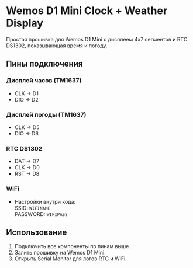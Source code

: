 # Wemos D1 Mini Clock + Weather Display

Простая прошивка для Wemos D1 Mini с дисплеем 4x7 сегментов и RTC DS1302, показывающая время и погоду.

## Пины подключения

### Дисплей часов (TM1637)
- CLK → D1
- DIO → D2

### Дисплей погоды (TM1637)
- CLK → D5
- DIO → D6

### RTC DS1302
- DAT → D7
- CLK → D0
- RST → D8

### WiFi
- Настройки внутри кода:  
  SSID: `WIFINAME`  
  PASSWORD: `WIFIPASS`

## Использование
1. Подключить все компоненты по пинам выше.
2. Залить прошивку на Wemos D1 Mini.
3. Открыть Serial Monitor для логов RTC и WiFi.
